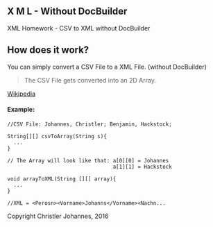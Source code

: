 ## X M L - Without DocBuilder

XML Homework - CSV to XML without DocBuilder

## How does it work?
You can simply convert a CSV File to a XML File. (without DocBuilder)

> The CSV File gets converted into an 2D Array.

[Wikipedia](https://en.wikipedia.org/wiki/XML)

#### Example:

```
//CSV File: Johannes, Christler; Benjamin, Hackstock;

String[][] csvToArray(String s){
  ...
}

// The Array will look like that: a[0][0] = Johannes
                                  a[1][1] = Hackstock

void arrayToXML(String [][] array){
  ...
}

//XML = <Perosn><Vorname>Johanns</Vorname><Nachn...
```

Copyright Christler Johannes, 2016
